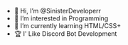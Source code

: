 - 👋 Hi, I’m @SinisterDeveloperr
- 👀 I’m interested in Programming
- 🌱 I’m currently learning HTML/CSS+
- 🏆 I' Like Discord Bot Development

<!---
SinisterDeveloperr/SinisterDeveloperr is a ✨ special ✨ repository because its `README.md` (this file) appears on your GitHub profile.
You can click the Preview link to take a look at your changes.
--->
